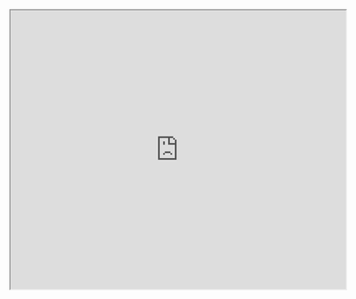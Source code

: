 

<iframe width=600 height=500 src="https://docs.google.com/spreadsheets/d/e/2PACX-1vQiQQjvARW9_yYkRji0r2Z5LGrLCpOvYBK3PyWkMvzPhfTjssgfMCt1NsWtWUi7LMwFoOCFEgE2FnBT/pubhtml?gid=0&amp;single=true&amp;widget=true&amp;headers=false"></iframe>


